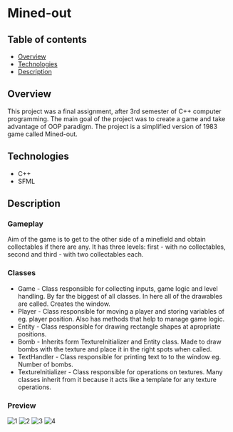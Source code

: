 # Mined-out

## Table of contents
* [Overview](#overview)
* [Technologies](#technologies)
* [Description](#description)

## Overview
This project was a final assignment, after 3rd semester of C++ computer programming. The main goal of the project was to create a game and take advantage of OOP paradigm. The project is a simplified version of 1983 game called Mined-out. 

## Technologies
* C++
* SFML 

## Description
### Gameplay
Aim of the game is to get to the other side of a minefield and obtain collectables if there are any. It has three levels: first - with no collectables, second and third - with two collectables each. 

### Classes
* Game - Class responsible for collecting inputs, game logic and level handling. By far the biggest of all classes. In here all of the drawables are called. Creates the window.
* Player - Class responsible for moving a player and storing variables of eg. player position. Also has methods that help to manage game logic.
* Entity - Class responsible for drawing rectangle shapes at apropriate positions.
* Bomb - Inherits form TextureInitializer and Entity class. Made to draw bombs with the texture and place it in the right spots when called.
* TextHandler - Class responsible for printing text to to the window eg. Number of bombs.
* TextureInitializer - Class responsible for operations on textures. Many classes inherit from it because it acts like a template for any texture operations.

### Preview
![1](https://user-images.githubusercontent.com/72463980/170593768-6f408745-072a-44ce-8d1f-a379d7504fa8.png)
![2](https://user-images.githubusercontent.com/72463980/170593771-2291845f-fc82-44fd-b23b-06294cdabf55.png)
![3](https://user-images.githubusercontent.com/72463980/170593775-b469dfce-c728-475d-a1da-d8bdb2359cc7.png)
![4](https://user-images.githubusercontent.com/72463980/170593781-306a1f86-5089-4d54-8c1d-4ed3269ebe58.png)
